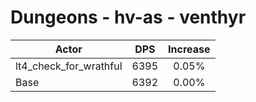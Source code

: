 # Dungeons - hv-as - venthyr
| Actor | DPS | Increase |
|---|:---:|:---:|
|lt4_check_for_wrathful|6395|0.05%|
|Base|6392|0.00%|
